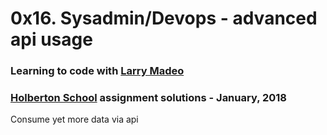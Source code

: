 # 0x16. Sysadmin/Devops - advanced api usage

### Learning to code with [Larry Madeo](https://twitter.com/larmalade)

### [Holberton School](https://www.holbertonschool.com) assignment solutions - January, 2018

Consume yet more data via api
